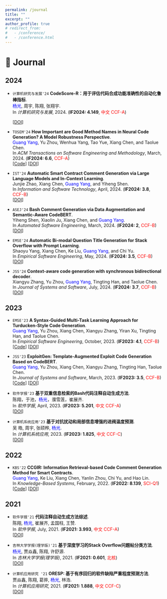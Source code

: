 ```yaml
---
permalink: /journal
title: ""
excerpt: ""
author_profile: true
# redirect_from: 
#   - /conference/
#   - /conference.html
---
```

<span class='anchor' id='journal'></span>

# 📰 Journal

## 2024
- ``计算机研究与发展'24`` **CodeScore-R：用于评估代码合成功能准确性的自动化鲁棒指标**.  
  <span style="color:blue">杨光</span>, 周宇, 陈翔,  张翔宇.  
  In *计算机研究与发展*, 2024. (__IF2024: 4.149__, <span style="color:red">中文 CCF-A</span>)   
  <!-- [[Code](https://github.com/NTDXYG/DeepPseudo)] -->
  [[DOI](https://doi.org/10.7544/issn1000-1239.202330715)]

- ``TOSEM'24`` **How Important are Good Method Names in Neural Code Generation? A Model Robustness Perspective**.  
  <span style="color:blue">Guang Yang</span>, Yu Zhou, Wenhua Yang, Tao Yue, Xiang Chen, and Taolue Chen.  
  In *ACM Transactions on Software Engineering and Methodology*, March, 2024. (__IF2024: 6.6__, <span style="color:red">CCF-A</span>)   
  [[Code](https://github.com/NTDXYG/RADAR)]
  [[DOI](https://dl.acm.org/doi/10.1145/3630010)]

- ``IST'24`` **Automatic Smart Contract Comment Generation via Large Language Models and In-Context Learning**.  
  Junjie Zhao, Xiang Chen, <span style="color:blue">Guang Yang</span>, and Yiheng Shen.  
  In *Information and Software Technology*, April, 2024. (__IF2024: 3.8__, <span style="color:red">CCF-B</span>)   
  [[DOI](https://doi.org/10.1016/j.infsof.2024.107405)]

- ``ASEJ'24`` **Bash Comment Generation via Data Augmentation and Semantic-Aware CodeBERT**.  
  Yiheng Shen, Xiaolin Ju, Xiang Chen, and <span style="color:blue">Guang Yang</span>.  
  In *Automated Software Engineering*, March, 2024. (__IF2024: 2__, <span style="color:red">CCF-B</span>)   
  [[DOI](https://doi.org/10.1007/s10515-024-00431-2)]

- ``EMSE'24`` **Automatic Bi-modal Question Title Generation for Stack Overflow with Prompt Learning**.  
  Shaoyu Yang, Xiang Chen, Ke Liu, <span style="color:blue">Guang Yang</span>, and Chi Yu.  
  In *Empirical Software Engineering*, May, 2024. (__IF2024: 3.5__, <span style="color:red">CCF-B</span>)   
  [[DOI](https://doi.org/10.1007/s10664-024-10466-4)]

- ``JSS'24`` **Context-aware code generation with synchronous bidirectional decoder**.  
  Xiangyu Zhang, Yu Zhou, <span style="color:blue">Guang Yang</span>, Tingting Han, and Taolue Chen.  
  In *Journal of Systems and Software*, July, 2024. (__IF2024: 3.7__, <span style="color:red">CCF-B</span>)   
  [[DOI](https://doi.org/10.1016/j.jss.2024.112066)]

## 2023
- ``EMSE'23`` **A Syntax-Guided Multi-Task Learning Approach for Turducken-Style Code Generation**.  
  <span style="color:blue">Guang Yang</span>, Yu Zhou, Xiang Chen, Xiangyu Zhang, Yiran Xu, Tingting Han, and Taolue Chen.  
  In *Empirical Software Engineering*, October, 2023. (__IF2023: 4.1__, <span style="color:red">CCF-B</span>)   
  [[Code](https://github.com/NTDXYG/TurduckenGen)]
  [[DOI](https://doi.org/10.1007/s10664-023-10372-1)]

- ``JSS'23`` **ExploitGen: Template-Augmented Exploit Code Generation Based on CodeBERT**.  
  <span style="color:blue">Guang Yang</span>, Yu Zhou, Xiang Chen, Xiangyu Zhang, Tingting Han, Taolue Chen.  
  In *Journal of Systems and Software*, March, 2023. (__IF2023: 3.5__, <span style="color:red">CCF-B</span>)   
  [[Code](https://github.com/NTDXYG/ExploitGen)]
  [[DOI](https://doi.org/10.1016/j.jss.2022.111577)]
  
- ``软件学报'23`` **基于双重信息检索的Bash代码注释自动生成方法**.  
  陈翔，于池，<span style="color:blue">杨光</span>，濮雪莲，崔展齐.  
  In *软件学报*, April, 2023. (__IF2023: 5.201__, <span style="color:red">中文 CCF-A</span>)   
  [[DOI](https://doi.org/10.12677/sea.2024.133030)]
  
- ``计算机系统应用'23`` **基于对抗扰动和局部信息增强的进阀温度预测**.  
  吴 皓, 周宇, 张硕桦, <span style="color:blue">杨光</span>.  
  In *计算机系统应用*, 2023. (__IF2023: 1.825__, <span style="color:red">中文 CCF-C</span>)   
  [[DOI](https://doi.org/10.15888/j.cnki.csa.009328)]

## 2022
- ``KBS'22`` **CCGIR: Information Retrieval-based Code Comment Generation Method for Smart Contracts**.  
  <span style="color:blue">Guang Yang</span>, Ke Liu, Xiang Chen, Yanlin Zhou, Chi Yu, and Hao Lin.  
  In *Knowledge-Based Systems*, February, 2022. (__IF2022: 8.139__, <span style="color:red">SCI-Q1</span>)   
  [[Code](https://github.com/NTDXYG/CCGIR)]
  [[DOI](https://doi.org/10.1016/j.knosys.2021.107858)]

## 2021
- ``软件学报'21`` **代码注释自动生成方法综述**.  
  陈翔, <span style="color:blue">杨光</span>, 崔展齐, 孟国柱, 王赞.  
  In *软件学报*, July, 2021. (__IF2021: 3.993__, <span style="color:red">中文 CCF-A</span>)   
  [[DOI](https://doi.org/10.13328/j.cnki.jos.006258)]

- ``吉林大学学报(理学版)'21`` **基于深度学习的Stack Overflow问题帖分类方法**.  
  <span style="color:blue">杨光</span>, 贾焱鑫, 陈翔, 许舒源.  
  In *吉林大学学报(理学版)*, 2021. (__IF2021: 0.601__, <span style="color:red">北核</span>)   
  [[DOI](https://doi.org/10.12677/airr.2017.61005)]

- ``计算机应用研究 '21`` **ORESP: 基于有序回归的软件缺陷严重程度预测方法**.  
  贾焱鑫, 陈翔, 葛骅, <span style="color:blue">杨光</span>, 林浩.  
  In *计算机应用研究*, 2021. (__IF2021: 1.888__, <span style="color:red">中文 CCF-C</span>)   
  [[DOI](https://doi.org/10.19734/j.issn.1001-3695.2020.07.0249)]